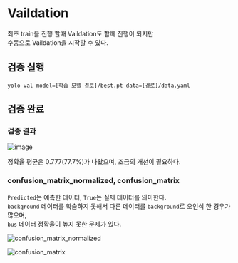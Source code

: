 # Vaildation

최초 train을 진행 할때 Vaildation도 함께 진행이 되지만 <br/>
수동으로 Vaildation을 시작할 수 있다.

## 검증 실행

```
yolo val model=[학습 모델 경로]/best.pt data=[경로]/data.yaml
```
## 검증 완료

### 검증 결과

![image](https://github.com/user-attachments/assets/afb5665f-56e8-49f9-9465-4bfcba07fd4c)

정확율 평균은 0.777(77.7%)가 나왔으며, 조금의 개선이 필요하다.

### confusion_matrix_normalized, confusion_matrix

`Predicted`는 예측한 데이터, `True`는 실제 데이터를 의미한다.<br/>
`background` 데이터를 학습하지 못해서 다른 데이터를 `background`로 오인식 한 경우가 많으며,<br/>
`bus` 데이터 정확율이 높지 못한 문제가 있다.

![confusion_matrix_normalized](https://github.com/user-attachments/assets/caeee858-8a33-4f02-b925-74436cade548)

![confusion_matrix](https://github.com/user-attachments/assets/f322b9c8-c26a-4ea0-90fd-2b382f75410e)
